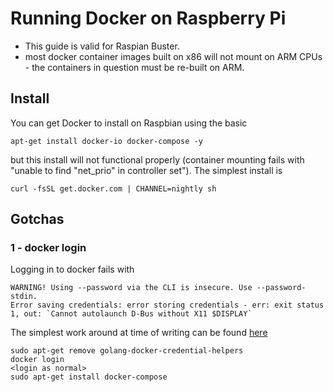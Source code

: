 # Running Docker on Raspberry Pi

- This guide is valid for Raspian Buster. 
- most docker container images built on x86 will not mount on ARM CPUs - the containers in question must be re-built on ARM.

## Install

You can get Docker to install on Raspbian using the basic

    apt-get install docker-io docker-compose -y
    
but this install will not functional properly (container mounting fails with "unable to find "net_prio" in controller set"). The simplest install is

    curl -fsSL get.docker.com | CHANNEL=nightly sh

## Gotchas

### 1 - docker login

Logging in to docker fails with

    WARNING! Using --password via the CLI is insecure. Use --password-stdin.
    Error saving credentials: error storing credentials - err: exit status 1, out: `Cannot autolaunch D-Bus without X11 $DISPLAY`

The simplest work around at time of writing can be found  [here](https://github.com/docker/docker-credential-helpers/issues/105#issuecomment-420480401)

    sudo apt-get remove golang-docker-credential-helpers
    docker login
    <login as normal>
    sudo apt-get install docker-compose

